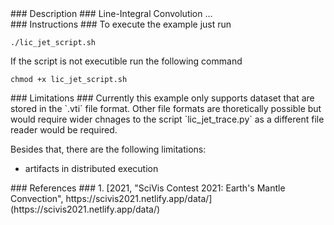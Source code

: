 <div id="description" outline_label="Description" outline_indent="0" markdown="1">
### Description ###
Line-Integral Convolution ...

</div>
<div id="instructions" outline_label="Instructions" outline_indent="0" markdown="1">
### Instructions ###
To execute the example just run

```
./lic_jet_script.sh
```

If the script is not executible run the following command

```
chmod +x lic_jet_script.sh
```

</div>
<div id="limitations" outline_label="Limitations" outline_indent="0" markdown="1">
### Limitations ###
Currently this example only supports dataset that are stored in the `.vti` file format.
Other file formats are thoretically possible but would require wider chnages to the script `lic_jet_trace.py` as a different file reader would be required.

Besides that, there are the following limitations:
- artifacts in distributed execution
</div>
<div id="references" outline_label="References" outline_indent="0" markdown="1">
### References ###
1. [<span id="reference_dataset">2021, "SciVis Contest 2021: Earth's Mantle Convection", https://scivis2021.netlify.app/data/</span>](https://scivis2021.netlify.app/data/)
</div>